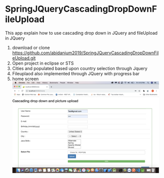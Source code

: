 # SpringJQueryCascadingDropDownFileUpload
This app explain how to use cascading drop down in JQuery and fileUpload in JQuery

1. download or clone https://github.com/abidanjum2019/SpringJQueryCascadingDropDownFileUpload.git
2. Open project in eclipse or STS 
3. Cities and populated based upon country selection through Jquery
4. Fileuplaod also implemented through JQuery with progress bar
5. home screen
![Screenshot](cascadingdropdown.png)




